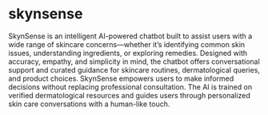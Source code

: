 # skynsense
SkynSense is an intelligent AI-powered chatbot built to assist users with a wide range of skincare concerns—whether it’s identifying common skin issues, understanding ingredients, or exploring remedies. Designed with accuracy, empathy, and simplicity in mind, the chatbot offers conversational support and curated guidance for skincare routines, dermatological queries, and product choices.
SkynSense empowers users to make informed decisions without replacing professional consultation. The AI is trained on verified dermatological resources and guides users through personalized skin care conversations with a human-like touch.
